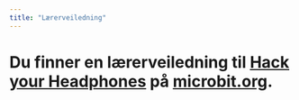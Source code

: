 ```yaml
---
title: "Lærerveiledning"
---
```


# Du finner en lærerveiledning til [Hack your Headphones](https://www.microbit.co.uk/blocks/lessons/hack-your-headphones/activity) på [microbit.org](https://www.microbit.co.uk/blocks/lessons/hack-your-headphones).

